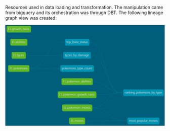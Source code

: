 Resources used in data loading and transformation.
The manipulation came from bigquery and its orchestration was through DBT. The following lineage graph view was created:

![alt text](dbt_lineage_graph.png)